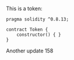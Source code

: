 This is a token: 

```
pragma solidity ^0.8.13;

contract Token {
    constructor() { }
}

```

Another update 158
